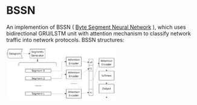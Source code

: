 # BSSN
 An implemention of BSSN ( [Byte Segment Neural Network](http://iwqos2018.ieee-iwqos.org/files/2018/05/Byte_Segment_Neural_Network.pdf) ), which uses bidirectional GRU/LSTM unit with attention mechanism to classify network traffic into network protocols.
 BSSN structures:

![BSSN structures](./image/bsnn.jpg)


